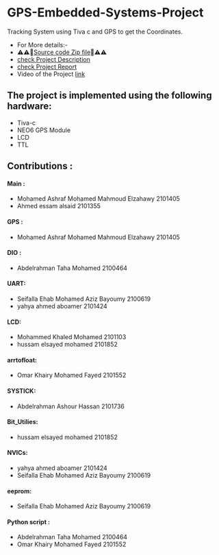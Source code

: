 # GPS-Embedded-Systems-Project
Tracking System using Tiva c and GPS to get the Coordinates.
* For More details:-
* :warning::warning::file_folder:[Source code Zip file](https://drive.google.com/file/d/1l3y8fMuJBxEdm6SpDqXVTX5wHZ-EBVCG/view?usp=drive_link):file_folder::warning::warning:
*  [check Project Description](https://github.com/Mohamed-Ashraf0/Project-Description/blob/main/Project%20(1).pdf)
* [check Project Report](https://github.com/Mohamed-Ashraf0/embedded-project-report/blob/main/embedded%20project.pdf)
* Video of the Project [link](https://youtu.be/3NXvXFyqaHA?si=l2OUF_fKeO5iZtMm)



## The project is implemented using the following hardware:
* Tiva-c
* NEO6 GPS Module
* LCD
* TTL


##  Contributions :

#### Main : 
- Mohamed Ashraf Mohamed Mahmoud Elzahawy    2101405
- Ahmed essam alsaid                         2101355

#### GPS :
- Mohamed Ashraf Mohamed Mahmoud Elzahawy    2101405

#### DIO :
- Abdelrahman Taha Mohamed                   2100464

#### UART:
- Seifalla Ehab Mohamed Aziz Bayoumy         2100619
- yahya ahmed aboamer                        2101424
     
#### LCD:
- Mohammed Khaled Mohamed                    2101103        
- hussam elsayed mohamed                     2101852
  
#### arrtofloat:
- Omar Khairy Mohamed Fayed                  2101552    

 #### SYSTICK:
- Abdelrahman Ashour Hassan                   2101736   

 #### Bit_Utilies:
- hussam elsayed mohamed                      2101852
  
 #### NVICs:
- yahya ahmed aboamer                         2101424
- Seifalla Ehab Mohamed Aziz Bayoumy         2100619
  
 #### eeprom:
- Seifalla Ehab Mohamed Aziz Bayoumy         2100619

 #### Python script :
- Abdelrahman Taha Mohamed                   2100464
- Omar Khairy Mohamed Fayed                  2101552         
